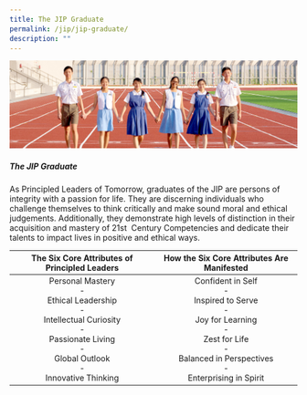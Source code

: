 ```yaml
---
title: The JIP Graduate
permalink: /jip/jip-graduate/
description: ""
---
```

![](/images/01%20Banner%20Photos/03%20subpage%20JIP.jpg)

##### **The JIP Graduate**

As Principled Leaders of Tomorrow, graduates of the JIP are persons of integrity with a passion for life. They are discerning individuals who challenge themselves to think critically and make sound moral and ethical judgements. Additionally, they demonstrate high levels of distinction in their acquisition and mastery of 21st &nbsp;Century Competencies and dedicate their talents to impact lives in positive and ethical ways.



| <div style="text-align:center"><b>The Six Core Attributes of Principled Leaders</b></div> | <div style="text-align:center"><b>How the Six Core Attributes Are Manifested</b></div> | 
| -------- | -------- |
| <div style="text-align:center">Personal Mastery<br>-<br>Ethical Leadership<br>-<br>Intellectual Curiosity<br>-<br>Passionate Living<br>-<br>Global Outlook<br>-<br>Innovative Thinking</div> | <div style="text-align:center">Confident in Self<br>-<br>Inspired to Serve<br>-<br>Joy for Learning<br>-<br>Zest for Life<br>-<br>Balanced in Perspectives<br>-<br>Enterprising in Spirit</div> |